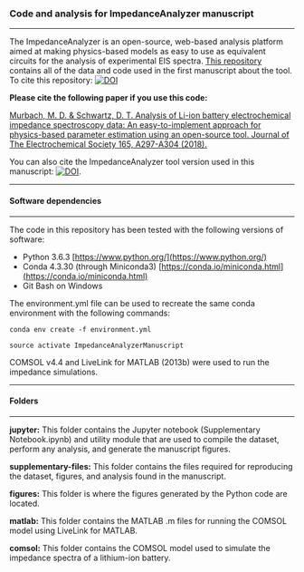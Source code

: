 ### Code and analysis for ImpedanceAnalyzer manuscript
------------------------------------------------------

The ImpedanceAnalyzer is an open-source, web-based analysis platform aimed at making physics-based models as easy to use as equivalent circuits for the analysis of experimental EIS spectra.
[This repository](https://github.com/mdmurbach/ImpedanceAnalyzer-manuscript) contains all of the data and code used in the first manuscript about the tool. To cite this repository: [![DOI](https://zenodo.org/badge/109768401.svg)](https://zenodo.org/badge/latestdoi/109768401)

**Please cite the following paper if you use this code:**

[Murbach, M. D. & Schwartz, D. T. Analysis of Li-ion battery electrochemical impedance spectroscopy data: An easy-to-implement approach for physics-based parameter estimation using an open-source tool. Journal of The Electrochemical Society 165, A297-A304 (2018).](https://dx.doi.org/10.1149/2.1021802jes)

You can also cite the ImpedanceAnalyzer tool version used in this manuscript: [![DOI](https://zenodo.org/badge/75672817.svg)](https://zenodo.org/badge/latestdoi/75672817).

---------------------------
#### Software dependencies
---------------------------

The code in this repository has been tested with the following versions of software:

- Python 3.6.3 [https://www.python.org/](https://www.python.org/)
- Conda 4.3.30 (through Miniconda3) [https://conda.io/miniconda.html](https://conda.io/miniconda.html)
- Git Bash on Windows

The environment.yml file can be used to recreate the same conda environment with the following commands:

`conda env create -f environment.yml`

`source activate ImpedanceAnalyzerManuscript`

COMSOL v4.4 and LiveLink for MATLAB (2013b) were used to run the impedance simulations.

---------------
#### Folders
---------------

**jupyter:**  This folder contains the Jupyter notebook (Supplementary Notebook.ipynb) and utility module that are used to compile the dataset, perform any analysis, and generate the manuscript figures.

**supplementary-files:** This folder contains the files required for reproducing the dataset, figures, and analysis found in the manuscript.

**figures:**  This folder is where the figures generated by the Python code are located.

**matlab:**  This folder contains the MATLAB .m files for running the COMSOL model using LiveLink for MATLAB.

**comsol:**  This folder contains the COMSOL model used to simulate the impedance spectra of a lithium-ion battery.
